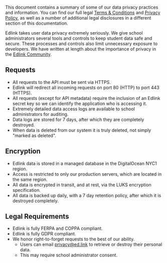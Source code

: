 <div class="card notice">
    <p>
        This document contains a summary of some of our data privacy practices and information. You can find our full legal <a href="/docs/legal/terms">Terms &amp; Conditions</a> and <a href="/docs/legal/privacy">Privacy Policy</a>, as well as a number of additional legal disclosures in a different section of this documentation.
    </p>
</div>

Edlink takes user data privacy extremely seriously. We give school administrators several tools and controls to keep student data safe and secure. These processes and controls also limit unnecessary exposure to developers. We have written at length about the importance of privacy in the [Edlink Community](/community/privacy).

## Requests

* All requests to the API must be sent via HTTPS.
* Edlink will redirect all incoming requests on port 80 (HTTP) to port 443 (HTTPS).
* All requests (except for API metadata) require the inclusion of an Edlink secret key so we can identify the application who is accessing it.
* Extremely detailed data access logs are available to school administrators for auditing.
* Data logs are stored for 7 days, after which they are completely destroyed.
* When data is deleted from our system it is truly deleted, not simply "marked as deleted".

## Encryption

* Edlink data is stored in a managed database in the DigitalOcean NYC1 region.
* Access is restricted to only our production servers, which are located in the same region.
* All data is encrypted in transit, and at rest, via the LUKS encryption specification.
* All data is backed up daily, with a 7 day retention policy, after which it is destroyed completely.

## Legal Requirements

* Edlink is fully FERPA and COPPA compliant.
* Edlink is fully GDPR compliant.
* We honor right-to-forget requests to the best of our ability.
    * Users can email privacy@ed.link to retrieve or destroy their personal data.
    * This may require school administrator consent.